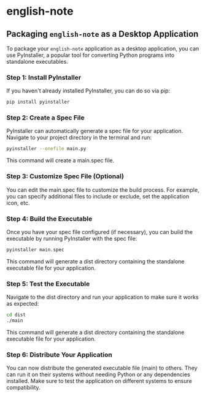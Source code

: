 # english-note

## Packaging `english-note` as a Desktop Application

To package your `english-note` application as a desktop application, you can use PyInstaller, a popular tool for converting Python programs into standalone executables.

### Step 1: Install PyInstaller

If you haven't already installed PyInstaller, you can do so via pip:

```bash
pip install pyinstaller
```

### Step 2: Create a Spec File

PyInstaller can automatically generate a spec file for your application. Navigate to your project directory in the terminal and run:

```bash
pyinstaller --onefile main.py
```
This command will create a main.spec file.

### Step 3: Customize Spec File (Optional)

You can edit the main.spec file to customize the build process. For example, you can specify additional files to include or exclude, set the application icon, etc.

### Step 4: Build the Executable

Once you have your spec file configured (if necessary), you can build the executable by running PyInstaller with the spec file:

```bash
pyinstaller main.spec
```
This command will generate a dist directory containing the standalone executable file for your application.

### Step 5: Test the Executable

Navigate to the dist directory and run your application to make sure it works as expected:

```bash
cd dist
./main
```

This command will generate a dist directory containing the standalone executable file for your application.

### Step 6: Distribute Your Application
You can now distribute the generated executable file (main) to others. They can run it on their systems without needing Python or any dependencies installed.
Make sure to test the application on different systems to ensure compatibility.